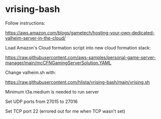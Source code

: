 # vrising-bash

Follow instructions:

https://aws.amazon.com/blogs/gametech/hosting-your-own-dedicated-valheim-server-in-the-cloud/

Load Amazon's Cloud formation script into new cloud formation stack:

https://raw.githubusercontent.com/aws-samples/personal-game-server-manager/main/mcCFNGamingServerSolution.YAML

Change valheim.sh with:

https://raw.githubusercontent.com/hlista/vrising-bash/main/vrising.sh

Minimum t3a.medium is needed to run server

Set UDP ports from 27015 to 27016

Set TCP port 22 (errored out for me when TCP wasn't set)
